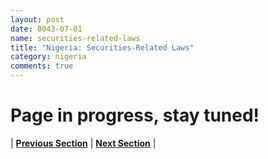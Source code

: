 ```yaml
---
layout: post
date: 0043-07-01
name: securities-related-laws
title: "Nigeria: Securities-Related Laws"
category: nigeria
comments: true
---
```


# Page in progress, stay tuned!




| **[Previous Section](https://neo-project.github.io/global-blockchain-compliance-hub//nigeria/nigeria-laws-token-sales.html)** | **[Next Section](https://neo-project.github.io/global-blockchain-compliance-hub//nigeria/nigeria-privacy-and-data-protection.html)** |
